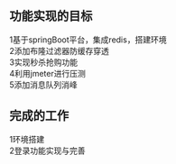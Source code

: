 ## 功能实现的目标

1基于springBoot平台，集成redis，搭建环境  
2添加布隆过滤器防缓存穿透  
3实现秒杀抢购功能  
4利用jmeter进行压测  
5添加消息队列消峰

## 完成的工作
1环境搭建  
2登录功能实现与完善  

